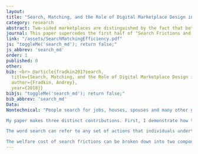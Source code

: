 ```yaml
---
layout:
title: "Search, Matching, and the Role of Digital Marketplace Design in Enabling Trade: Evidence from Airbnb"
category: research
abstract: Two-sided marketplaces are distinguished by the fact that both sides have preferences regarding each others' non-price characteristics. This paper studies how digital platform design affects transaction costs and volume in these markets by analyzing the decisions of guests and hosts to search and match with each other on Airbnb. I show that the two-sided nature of the market is important. Through 2014, rejections of guests by hosts occur for 42% of inquiries regarding booking and these rejections causally decrease the rate at which guests eventually book on the platform by 43% to 70%. Rejections are primarily caused by stale vacancies and the screening of guests by hosts. I use data on search and communication to estimate a model of guest and host choices. I apply this model to study the effects of search engine design and find that, by tracking listing availability, Airbnb reduces rejections by 59%. I then show that incorporating host preferences into rankings can further increase match rates and discuss how Airbnb's subsequent innovations reflect these findings.
journal: This paper supercedes the first half of "Search Frictions and the Design of Online Marketplaces".
link: "/assets/SearchMatchingEfficiency.pdf"
js: "toggleMe('search_md'); return false;"
js_abbrev: 'search_md'
order: 1
published: 0
other: 
bib: <br> @article{fradkin2017search,
  title={Search, Matching, and the Role of Digital Marketplace Design in Enabling Trade&#58; Evidence from Airbnb},
  author={Fradkin, Andrey},
  year={2018}}
bibjs: "toggleMe('search_md'); return false;"
bib_abbrev: 'search_md'
Data: 
Nontechnical: "People search for jobs, houses, spouses and many other goods. Theory tells us that markets where search is important can work very differently than standard competitive marketplaces. However, it has been difficult to test theories of search in practice because search behavior is typically unobserved. I use a novel dataset of over a million search spells in an online marketplace to study search frictions.

My paper makes three distinct contributions. First, I demonstrate how to use detailed data on communication and transactions in marketplaces in order to quantify the welfare cost of search frictions. Second, I apply my methodology to Airbnb, a large and growing online marketplace for accommodations. Lastly, I study how a market designer can create a set of policies to improve market outcomes.

The word search can refer to any set of actions that individuals undertake in order to acquire more information. Some common types of search include asking friends for advice, browsing the internet, submitting applications and talking to potential partners. In this paper I will focus on just one step in the search process: that of sending contacts and talking to potential partners. 

The welfare cost of search frictions can be broken down into two components. The first is that search itself takes up valuable time and effort. The second is that the lack of perfect information about all options creates suboptimal matches in the marketplace. In turn, the degree to which matches are suboptimal depends on how intensively people search, the information already available to searchers, the amount of congestion in the marketplace and the realized quality of potential partners in the market. The cause of suboptimal matches is critical because it determines what policies should be undertaken to improve market outcomes."
---
```


